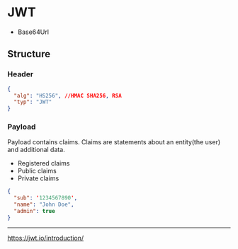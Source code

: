 # JWT

- Base64Url

## Structure

### Header
``` json
{
  "alg": "HS256", //HMAC SHA256, RSA
  "typ": "JWT"
}
```

### Payload
Payload contains claims.
Claims are statements about an entity(the user) and additional data.

- Registered claims
- Public claims
- Private claims

``` json
{
  "sub": '1234567890',
  "name": "John Doe",
  "admin": true
}
```



---
https://jwt.io/introduction/
